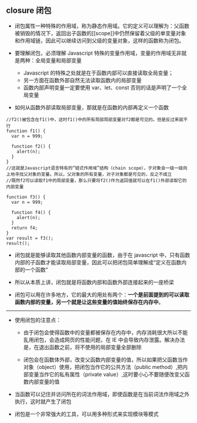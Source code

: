 ## closure 闭包

- 闭包属性一种特殊的作用域，称为静态作用域。它的定义可以理解为：父函数被销毁的情况下，返回出子函数的[[scope]]中仍然保留着父级的单变量对象和作用域链，因此可以继续访问到父级的变量对象，这样的函数称为闭包。

- 要理解闭包，必须理解 Javascript 特殊的变量作用域，变量的作用域无非就是两种：全局变量和局部变量

  - Javascript 的特殊之处就是在于函数内部可以直接读取全局变量；
  - 另一方面在函数外部自然无法读取函数内的局部变量
  - 函数内部声明变量一定要使用 var、let、const 否则的话是声明了一个全局变量

- 如何从函数外部读取局部变量，那就是在函数的内部再定义一个函数

```
//f2()被包含在f1()中，这时f1()中的所有局部局部变量对f2都是可见的。但是反过来就不行
function f1() {
  var n = 999;

  function f2() {
    alert(n);
  }
}
//这就是Javascript语言特有的“链式作用域”结构（chain scope），子对象会一级一级向上地寻找父对象的变量。所以，父对象的所有变量，对子对象都是可见的，反之不成立
//既然f2可以读取f1中的局部变量，那么只要将f2()作为返回值就可以在f1()外部读取它的内部变量

function f3() {
  var n = 999;

  function f4() {
    alert(n);
  }
  return f4;
}
var result = f3();
result();
```

- 闭包就是能够读取其他函数内部变量的函数，由于在 javascript 中，只有函数内部的子函数才能读取局部变量，因此可以把闭包简单理解成“定义在函数内部的一个函数”

- 所以从本质上讲，闭包就是将函数内部和函数外部连接起来的一座桥梁

- 闭包可以用在许多地方，它的最大的用处有两个：**一个是前面提到的可以读取函数内部的变量，另一个就是让这些变量的值始终保存在内存中**。

---

- 使用闭包的注意点：

  - 由于闭包会使得函数中的变量都被保存在内存中，内存消耗很大所以不能乱用闭包，会造成网页的性能问题，在 IE 中会导致内存泄露。解决办法是，在退出函数之前，将不使用的局部变量全部删除

  - 闭包会在函数体外部，改变父函数内部变量的值，所以如果把父函数当作对象（object）使用，把闭包当作它的公共方法（public method）,把内部变量当作它的私有属性（private value）,这时要小心不要随便改变父函数内部变量的值

- 当函数可以记住并访问所在的词法作用域，即使函数是在当前词法作用域之外执行，这时就产生了闭包

- 闭包是一个非常强大的工具，可以用多种形式来实现模块等模式
